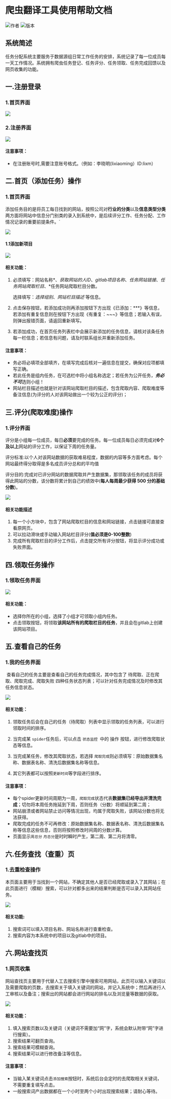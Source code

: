 # 爬虫翻译工具使用帮助文档

![作者](https://img.shields.io/badge/作者-张峰、谢昭俊-brightgreen)
![版本](https://img.shields.io/badge/版本-v1.1.0-orange)

## 系统简述

​ 任务分配系统主要服务于数据源组日常工作任务的安排，系统记录了每一位成员每一天工作情况。系统拥有爬虫任务登记、任务评分、任务领取、任务完成回馈以及网页收集的功能。

## 一.注册登录

### **1.首页界面**

![](images/login-page.png)

### 2.注册界面

![](images/register-page.png)

#### 注意事项：

- 在注册账号时,需要注意账号格式。（例如：李晓明(lixiaoming）ID:lixm）

## 二.首页（添加任务）操作

### 1.首页界面

​ 添加任务目的是将员工每日找到的网站，按照公司对**行业的分类**以及**信息类型分类**两方面将网站中信息分门别类的录入到系统中，是后续评分工作、任务分配、工作情况记录的重要前提条件。`

![](images/home-interface-page.png)

#### 1.1添加新项目

![](images/add-new-projects.png)

#### 相关功能：

1. 必须填写：网站名称*、*获取网站的人ID*、*gitlab项目名称*、*任务网站链接*、*任务网站爬取栏目*、*任务网站爬取栏目分数。

   选择填写：*选择组别*、*网站栏目描述* 等信息。

2. 点击保存按钮，若添加成功则再添加按钮下方出现《已添加：***》等信息，若添加有重复信息则在按钮下方出现《有重复：~~~》等信息；若输入有误，则弹出报错页面，请返回重新填写。

3. 若添加成功，在首页任务列表栏中会展示新添加的任务信息，请核对该条任务每一栏信息；若信息有问题，请及时联系组长并重新添加任务。

#### 注意事项：

- 务必将必填项全部填齐，在填写完成后核对一遍信息在提交，确保对应项都填写正确。
- 若此任务是组内任务，在可选栏中将小组名称选定；若任务为公开任务，***务必不可***选则小组！
- 网站栏目描述也就是针对该网站爬取栏目的描述，包含爬取内容、爬取难度等备注信息(为评分的人对该网站做出一个较为公正的评分)；

## 三.评分(爬取难度)操作

### 1.评分界面

​ 评分是小组每一位成员，每日**必须**要完成的任务。每一位成员每日必须完成对**6个及以上**网站的评分工作，以保证下周的任务量。

​ 评分标准:以个人对该网站数据的获取难易程度，数据的内容等多方面考虑。每个网站最终得分取得是多名成员评分总和的平均值

​ 评分目的:完成对已评分网站的数据爬取并产生数据集，那领取该任务的成员将获得此网站的分数，该分数将累计到自己的绩效中(**每人每周最少获得 500 分的基础分数**)。

![](images/task-scoring-interface.png)

#### 相关功能描述

1. 每一个小方块中，包含了网站爬取栏目的信息和网站链接，点击链接可直接查看原网页。
2. 可以拉动滑块或手动输入网站栏目评分(**值必须是0-100整数**)
3. 完成所有爬取栏目的评分工作后，点击提交所有评分按钮，将显示评分成功或失败界面。

## 四.领取任务操作

### 1.领取任务界面

![](images/receiving-tasks-page.png)

#### 相关功能：

- 选择你所在的小组，选择了小组才可领取小组内任务。
- 点击领取按钮，将领取**该网站所有的爬取栏目的任务**，并且会在gitlab上创建该网站项目。

## 五.查看自己的任务

### 1.我的任务界面

​ 查看自己的任务主要是查看自己的任务完成情况，其中包含了 待爬取、正在爬取、爬取完成、爬取失败 四种任务状态列表；可以针对任务完成情况及时修改其任务信息状态。

![](images/detailed-personal-tasks.png)

#### 相关功能：

1. 领取任务后会在自己的任务（待爬取）列表中显示领取的任务列表，可以进行领取时间的排序。

2. 当完成某 `spider`任务后，可以点击 `状态监控 `中的 操作 按钮，进行修改爬取状态等信息。

3. 当完成某任务，修改其爬取状态，若选择 `爬取完成`则必须填写：原始数据集名称、数据表名称、清洗后数据集名称等信息。

4. 其它列表都可以按照`更新时间`等字段进行排序。

#### 注意事项：

- 每个spider更新时间周期为一周，`爬取完成`状态代表**数据集已经导出并清洗完成**；切勿将本周任务拖延到下周，否则任务（分数）将顺延到第二周；
- 网站崩溃或者网站禁止访问等情况出现，均属于爬取失败，该网站分数也将无法获得。
- 爬取完成的任务不可再修改：原始数据集名称、数据表名称、清洗后数据集名称等信息这些信息，否则将按照修改时间周的分数计算。
- 页面显示`周总分` `月总分`是时时瞬时产生，第二周、第二月将清零。

## 六.任务查找（查重）页

### 1.去重检查操作

​ 本页面主要用于当找到一个网站，不确定其他人是否已经爬取或录入了其网站；在此页面进行（模糊）搜索，可以针对都多出来的结果判断是否可以录入其网站任务。

![](images/re-examination.png)

#### 相关功能:

1. 搜索词可以填入项目名称、网站名称进行查重检查。
2. 搜索内容为本系统中的项目以及gitlab中的项目。

## 六.网站查找页

### 1.网页收集

​ 网站查找页主要用于代替人工去搜索引擎中搜索可用网站，此页可以输入关键词以及需要爬取的页数，去搜索关于填入关键词的网站，并记入系统中；然后再进行人工审核以及备注；搜索出的网站都会进行网站的排名以及浏览量等数据的获取。

![](images/website-collection.png)

#### 相关功能：

1. 填入搜索页数以及关键词（关键词不需要加“网”字，系统会默认附带“网”字进行搜索）。
2. 搜索结果可翻页查询。
3. 搜索结果可模糊查询。
4. 搜索结果可以进行修改备注等信息。

#### 注意事项：

- 当输入某关键词点击`添加搜索`按钮时，系统后台会定时的去爬取相关关键词，不需要重复填写点击。
- 一般搜索词产出数据都在一个小时至两个小时出现搜索结果；请耐心等待。



